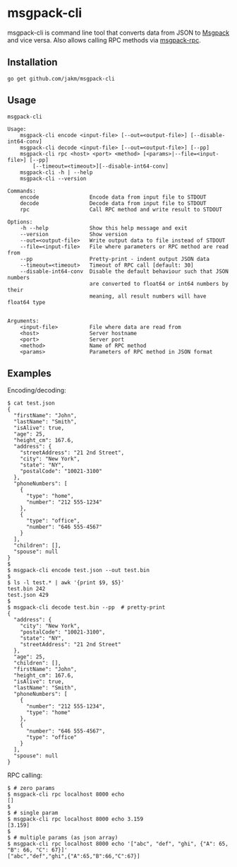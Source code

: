msgpack-cli
===========

msgpack-cli is command line tool that converts data from JSON to [Msgpack](http://msgpack.org) and vice versa. Also allows calling RPC methods via [msgpack-rpc](https://github.com/msgpack-rpc/msgpack-rpc/blob/master/spec.md).

Installation
------------

    go get github.com/jakm/msgpack-cli

Usage
-----

    msgpack-cli

    Usage:
        msgpack-cli encode <input-file> [--out=<output-file>] [--disable-int64-conv]
        msgpack-cli decode <input-file> [--out=<output-file>] [--pp]
        msgpack-cli rpc <host> <port> <method> [<params>|--file=<input-file>] [--pp]
            [--timeout=<timeout>][--disable-int64-conv]
        msgpack-cli -h | --help
        msgpack-cli --version

    Commands:
        encode                Encode data from input file to STDOUT
        decode                Decode data from input file to STDOUT
        rpc                   Call RPC method and write result to STDOUT

    Options:
        -h --help             Show this help message and exit
        --version             Show version
        --out=<output-file>   Write output data to file instead of STDOUT
        --file=<input-file>   File where parameters or RPC method are read from
        --pp                  Pretty-print - indent output JSON data
        --timeout=<timeout>   Timeout of RPC call [default: 30]
        --disable-int64-conv  Disable the default behaviour such that JSON numbers
                              are converted to float64 or int64 numbers by their
                              meaning, all result numbers will have float64 type


    Arguments:
        <input-file>          File where data are read from
        <host>                Server hostname
        <port>                Server port
        <method>              Name of RPC method
        <params>              Parameters of RPC method in JSON format

Examples
--------

Encoding/decoding:

    $ cat test.json
    {
      "firstName": "John",
      "lastName": "Smith",
      "isAlive": true,
      "age": 25,
      "height_cm": 167.6,
      "address": {
        "streetAddress": "21 2nd Street",
        "city": "New York",
        "state": "NY",
        "postalCode": "10021-3100"
      },
      "phoneNumbers": [
        {
          "type": "home",
          "number": "212 555-1234"
        },
        {
          "type": "office",
          "number": "646 555-4567"
        }
      ],
      "children": [],
      "spouse": null
    }
    $
    $ msgpack-cli encode test.json --out test.bin
    $
    $ ls -l test.* | awk '{print $9, $5}'
    test.bin 242
    test.json 429
    $
    $ msgpack-cli decode test.bin --pp  # pretty-print
    {
      "address": {
        "city": "New York",
        "postalCode": "10021-3100",
        "state": "NY",
        "streetAddress": "21 2nd Street"
      },
      "age": 25,
      "children": [],
      "firstName": "John",
      "height_cm": 167.6,
      "isAlive": true,
      "lastName": "Smith",
      "phoneNumbers": [
        {
          "number": "212 555-1234",
          "type": "home"
        },
        {
          "number": "646 555-4567",
          "type": "office"
        }
      ],
      "spouse": null
    }

RPC calling:

    $ # zero params
    $ msgpack-cli rpc localhost 8000 echo
    []
    $
    $ # single param
    $ msgpack-cli rpc localhost 8000 echo 3.159
    [3.159]
    $
    $ # multiple params (as json array)
    $ msgpack-cli rpc localhost 8000 echo '["abc", "def", "ghi", {"A": 65, "B": 66, "C": 67}]'
    ["abc","def","ghi",{"A":65,"B":66,"C":67}]


